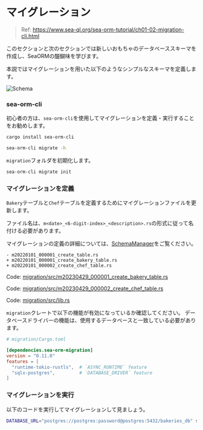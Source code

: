 # マイグレーション

> Ref: https://www.sea-ql.org/sea-orm-tutorial/ch01-02-migration-cli.html

このセクションと次のセクションでは新しいおもちゃのデータベーススキーマを作成し、SeaORMの醍醐味を学びます。

本説ではマイグレーションを用いた以下のようなシンプルなスキーマを定義します。

![Schema](https://www.sea-ql.org/sea-orm-tutorial/assets/er_diagram.png)

### sea-orm-cli

初心者の方は、`sea-orm-cli`を使用してマイグレーションを定義・実行することをお勧めします。

```bash
cargo install sea-orm-cli

sea-orm-cli migrate -h
```

`migration`フォルダを初期化します。

```bash
sea-orm-cli migrate init
```

### マイグレーションを定義

`Bakery`テーブルと`Chef`テーブルを定義するためにマイグレーションファイルを更新します。

ファイル名は、`m<date>_<6-digit-index>_<description>.rs`の形式に従って名付ける必要があります。

マイグレーションの定義の詳細については、[SchemaManager](https://docs.rs/sea-orm-migration/*/sea_orm_migration/manager/struct.SchemaManager.html)をご覧ください。

```
- m20220101_000001_create_table.rs
+ m20220101_000001_create_bakery_table.rs
+ m20220101_000002_create_chef_table.rs
```

Code: [migration/src/m20230429_000001_create_bakery_table.rs](https://github.com/ittokun/example-rust/tree/main/sea_orm/bakery-backend/migration/src/m20230429_000001_create_bakery_table.rs)

Code: [migration/src/m20230429_000002_create_chef_table.rs](https://github.com/ittokun/example-rust/tree/main/sea_orm/bakery-backend/migration/src/m20230429_000002_create_chef_table.rs)

Code: [migration/src/lib.rs](https://github.com/ittokun/example-rust/tree/main/sea_orm/bakery-backend/migration/src/lib.rs)

`migration`クレートで以下の機能が有効になっているか確認してください。
データベースドライバーの機能は、使用するデータベースと一致している必要があります。

```toml
# migration/Cargo.toml

[dependencies.sea-orm-migration]
version = "0.11.0"
features = [
  "runtime-tokio-rustls",  # `ASYNC_RUNTIME` feature
  "sqlx-postgres",         # `DATABASE_DRIVER` feature
]
```

### マイグレーションを実行

以下のコードを実行してマイグレーションして見ましょう。

```bash
DATABASE_URL="postgres://postgres:password@postgres:5432/bakeries_db" sea-orm-cli migrate refresh
```
